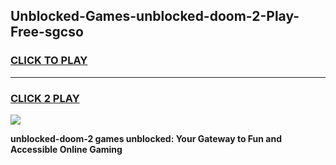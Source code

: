 
## Unblocked-Games-unblocked-doom-2-Play-Free-sgcso
<h3>
<a href="https://premium76.site?title=unblocked-doom-2&ref=20M">CLICK TO PLAY</a></h3>
<hr>

<h3>
<a href="https://premium76.site?title=unblocked-doom-2&ref=20M">CLICK 2 PLAY</a>
  
</h3>

<a href="https://premium76.site?title=unblocked-doom-2&ref=19M"><img src="https://clearcache.store/games.png"></a>


**unblocked-doom-2 games unblocked: Your Gateway to Fun and Accessible Online Gaming**
